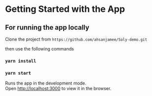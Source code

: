 # Getting Started with the App

## For running the app locally 

Clone the project from `https://github.com/ahsanjamee/Soly-demo.git`

then use the following commands

### `yarn install`

### `yarn start`

Runs the app in the development mode.\
Open [http://localhost:3000](http://localhost:3000) to view it in the browser.
